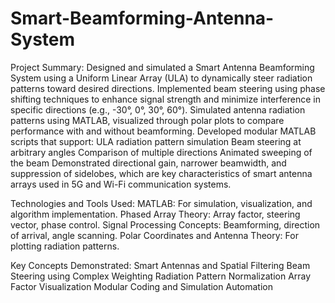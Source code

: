 # Smart-Beamforming-Antenna-System

Project Summary:
Designed and simulated a Smart Antenna Beamforming System using a Uniform Linear Array (ULA) to dynamically steer radiation patterns toward desired directions.
Implemented beam steering using phase shifting techniques to enhance signal strength and minimize interference in specific directions (e.g., -30°, 0°, 30°, 60°).
Simulated antenna radiation patterns using MATLAB, visualized through polar plots to compare performance with and without beamforming.
Developed modular MATLAB scripts that support:
ULA radiation pattern simulation
Beam steering at arbitrary angles
Comparison of multiple directions
Animated sweeping of the beam
Demonstrated directional gain, narrower beamwidth, and suppression of sidelobes, which are key characteristics of smart antenna arrays used in 5G and Wi-Fi communication systems.


 Technologies and Tools Used:
MATLAB: For simulation, visualization, and algorithm implementation.
Phased Array Theory: Array factor, steering vector, phase control.
Signal Processing Concepts: Beamforming, direction of arrival, angle scanning.
Polar Coordinates and Antenna Theory: For plotting radiation patterns.


Key Concepts Demonstrated:
Smart Antennas and Spatial Filtering
Beam Steering using Complex Weighting
Radiation Pattern Normalization
Array Factor Visualization
Modular Coding and Simulation Automation

